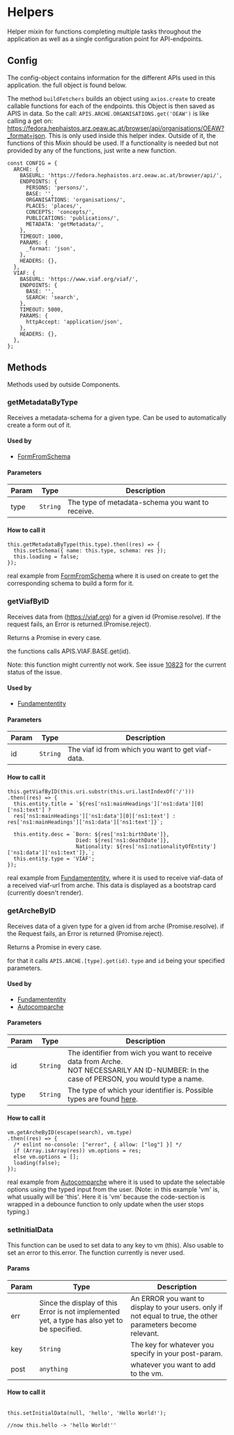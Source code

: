 # Helpers

Helper mixin for functions completing multiple tasks throughout the application as well as a single configuration point for API-endpoints.


## Config

The config-object contains information for the different APIs used in this application. the full object is found below.

The method <code>buildFetchers</code> builds an object using `axios.create` to create callable functions for each of the endpoints.
this Object is then saved as APIS in data.
So the call:
<code>APIS.ARCHE.ORGANISATIONS.get('OEAW')</code> is like calling a get on: https://fedora.hephaistos.arz.oeaw.ac.at/browser/api/organisations/OEAW?_format=json.
This is only used inside this helper index. Outside of it, the functions of this Mixin should be used. If a functionality is needed but not provided by any of the functions, just write a new function.

``` config
const CONFIG = {
  ARCHE: {
    BASEURL: 'https://fedora.hephaistos.arz.oeaw.ac.at/browser/api/',
    ENDPOINTS: {
      PERSONS: 'persons/',
      BASE: '',
      ORGANISATIONS: 'organisations/',
      PLACES: 'places/',
      CONCEPTS: 'concepts/',
      PUBLICATIONS: 'publications/',
      METADATA: 'getMetadata/',
    },
    TIMEOUT: 1000,
    PARAMS: {
      _format: 'json',
    },
    HEADERS: {},
  },
  VIAF: {
    BASEURL: 'https://www.viaf.org/viaf/',
    ENDPOINTS: {
      BASE: '',
      SEARCH: 'search',
    },
    TIMEOUT: 5000,
    PARAMS: {
      httpAccept: 'application/json',
    },
    HEADERS: {},
  },
};
```

## Methods
Methods used by outside Components.

### getMetadataByType

Receives a metadata-schema for a given type. Can be used to automatically create a form out of it.  

#### Used by

* [FormFromSchema](/#FormFromSchema)


#### Parameters

| Param | Type | Description |
| --- | --- | --- |
| type | <code>String</code> | The type of metadata-schema you want to receive. |


#### How to call it

``` FormFromSchema
this.getMetadataByType(this.type).then((res) => {
  this.setSchema({ name: this.type, schema: res });
  this.loading = false;
});
```
real example from [FormFromSchema](/#FormFromSchema) where it is used on create to get the corresponding schema to build a form for it.


### getViafByID

Receives data from (https://viaf.org) for a given id (Promise.resolve). If the request fails, an Error is returned.(Promise.reject).

Returns a Promise in every case.

the functions calls APIS.VIAF.BASE.get(id).

Note: this function might currently not work. See issue [10823](https://redmine.acdh.oeaw.ac.at/issues/10823) for the current status of the issue.

#### Used by

* [Fundamententity](/#Fundamententity)


#### Parameters

| Param | Type | Description |
| --- | --- | --- |
| id | <code>String</code>  | The viaf id from which you want to get viaf-data. |


#### How to call it

``` Fundamententity
this.getViafByID(this.uri.substr(this.uri.lastIndexOf('/')))
.then((res) => {
  this.entity.title = `${res['ns1:mainHeadings']['ns1:data'][0]['ns1:text'] ?
  res['ns1:mainHeadings']['ns1:data'][0]['ns1:text'] : res['ns1:mainHeadings']['ns1:data']['ns1:text']}`;

  this.entity.desc = `Born: ${res['ns1:birthDate']},
                      Died: ${res['ns1:deathDate']},
                      Nationality: ${res['ns1:nationalityOfEntity']['ns1:data']['ns1:text']},`;
  this.entity.type = 'VIAF';
});
```
real example from [Fundamententity](/#Fundamententity), where it is used to receive viaf-data of a received viaf-url from arche. This data is displayed as a bootstrap card (currently doesn't render).



### getArcheByID

Receives data of a given type for a given id from arche (Promise.resolve). if the Request fails, an Error is returned (Promise.reject).

Returns a Promise in every case.

for that it calls `APIS.ARCHE.[type].get(id)`.
`type` and `id` being your specified parameters.

#### Used by

* [Fundamententity](/#Fundamententity)
* [Autocomparche](/#Autocomparche)


#### Parameters

| Param | Type | Description |
| --- | --- | --- |
| id | <code>String</code> | The identifier from wich you want to receive data from Arche.<br> NOT NECESSARILY AN ID-NUMBER: In the case of PERSON, you would type a name. |
| type | <code>String</code> | The type of which your identifier is. Possible types are found [here](#Possible-types). |

#### How to call it

``` Autocomparche
vm.getArcheByID(escape(search), vm.type)
.then((res) => {
  /* eslint no-console: ["error", { allow: ["log"] }] */
  if (Array.isArray(res)) vm.options = res;
  else vm.options = [];
  loading(false);
});
```
real example from [Autocomparche](/#Autocomparche) where it is used to update the selectable options using the typed input from the user. (Note: in this example 'vm' is, what usually will be 'this'. Here it is 'vm' because the code-section is wrapped in a debounce function to only update when the user stops typing.)





### setInitialData
This function can be used to set data to any key to vm (this). Also usable to set an error to this.error. The function currently is never used.


#### Params

| Param | Type | Description |
| --- | --- | --- |
| err | Since the display of this Error is not implemented yet, a type has also yet to be specified.  | An ERROR you want to display to your users. only if not equal to true, the other parameters become relevant. |
| key | `String` | The key for whatever you specify in your post-param.  |
| post | `anything`| whatever you want to add to the vm. |

#### How to call it

``` Example

this.setInitialData(null, 'hello', 'Hello World!');

//now this.hello -> 'hello World!''

```
